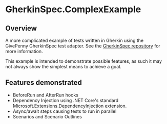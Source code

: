 # GherkinSpec.ComplexExample

## Overview

A more complicated example of tests written in Gherkin using the GivePenny GherkinSpec test adapter.  See the [GherkinSpec repository](https://github.com/GivePenny/GherkinSpec) for more information.

This example is intended to demonstrate possible features, as such it may not always show the simplest means to achieve a goal.

## Features demonstrated

* BeforeRun and AfterRun hooks
* Dependency Injection using .NET Core's standard Microsoft.Extensions.DependencyInjection extension.
* Async/await steps causing tests to run in parallel
* Scenarios and Scenario Outlines